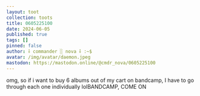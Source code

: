 ```yaml
---
layout: toot
collection: toots
title: 0605225100
date: 2024-06-05
published: true
tags: []
pinned: false
author: ⸸ commander ░ nova ⸸ :~$
avatar: /img/avatar/daemon.jpeg
mastodon: https://mastodon.online/@cmdr_nova/0605225100
---
```


omg, so if i want to buy 6 albums out of my cart on bandcamp, I have to go through each one individually lolBANDCAMP, COME ON
